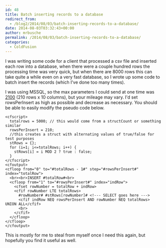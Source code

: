 ```yaml
---
id: 48
title: Batch inserting records to a database
redirect_from:
  - /blog2/2014/08/03/batch-inserting-records-to-a-database/
date: 2014-08-03T03:32:43+00:00
author: mrbusche
permalink: /2014/08/03/batch-inserting-records-to-a-database/
categories:
  - ColdFusion
---
```


I was writing some code for a client that processed a csv file and inserted each row into a database, when there were a couple hundred rows the processing time was very quick, but when there are 8000 rows this can take quite a while even on a very fast database, so I wrote up some code to batch insert the records (which I've done too many times).

I was using MSSQL, so the max parameters I could send at one time was [2100](https://social.msdn.microsoft.com/Forums/sqlserver/en-US/f2ec73eb-f1e0-4048-95d0-1b1ff6c6fdf3/maximum-parameters-in-where-clause) (210 rows x 10 columns), but your mileage may vary. I'd set rowsPerInsert as high as possible and decrease as necessary. You should be able to easily modify the pseudo code below.

    <cfscript>
      totalrows = 5000; // this would come from a structCount or something similar
      rowsPerInsert = 210;
      //this creates a struct with alternating values of true/false for test purposes
      stRows = {};
      for (i=1; i<=totalRows; i++) {
        stRows[i] = i MOD 2 ? true : false;
      }
    </cfscript>
    <cfoutput>
    <cfloop from="0" to="#totalRows - 1#" step="#rowsPerInsert#" index="totalRow">
      <br><br>INSERT #totalRow#<br>
      <cfloop from="1" to="#rowsPerInsert#" index="indRow">
        <cfset rowNumber = totalRow + indRow>
        <cfif rowNumber LTE totalRows>
          #rowNumber# #stRows[rowNumber]# <!--- SELECT goes here --->
          <cfif indRow NEQ rowsPerInsert AND rowNumber NEQ totalRows> UNION ALL</cfif>
          <br>
        </cfif>
      </cfloop>
    </cfloop>
    </cfoutput>

This is mostly for me to steal from myself once I need this again, but hopefully you find it useful as well.
